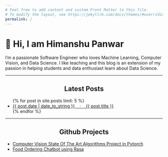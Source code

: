 ```yaml
---
# Feel free to add content and custom Front Matter to this file.
# To modify the layout, see https://jekyllrb.com/docs/themes/#overriding-theme-defaults
permalink: /
---
```


<h1> 👋 Hi, I am Himanshu Panwar </h1>

I’m a passionate Software Engineer who loves Machine Learning, Computer Vision, and Data Science. I like teaching and this blog is an extension of my passion in helping students and data enthusiast learn about Data Science. 

<hr>

<center><h2>Latest Posts</h2></center>

<ul class="home-bullets-posts">
    {% for post in site.posts limit: 5 %}
    <li>
        <a href="{{ post.url | relative_url }}" class="post-preview">{{ post.date | date_to_string }} &nbsp;&nbsp; ‧ &nbsp;&nbsp; {{ post.title }}</a>
    </li>
    {% endfor %}
</ul>

<hr>

<center><h2>Github Projects</h2></center>

- [Computer Vision State Of The Art Algorithms Project in Pytorch](https://github.com/myselfHimanshu/ultron-vision)
- [Food Ordering Chatbot using Rasa](https://github.com/myselfHimanshu/food-ordering-chatbot)
